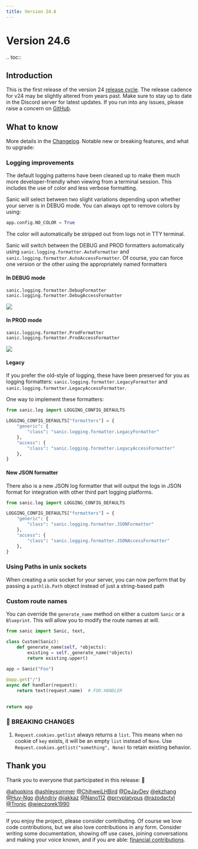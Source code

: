 ```yaml
---
title: Version 24.6
---
```


# Version 24.6

.. toc::

## Introduction

This is the first release of the version 24 [release cycle](../../organization/policies.md#release-schedule).  The release cadence for v24 may be slightly altered from years past. Make sure to stay up to date in the Discord server for latest updates. If you run into any issues, please raise a concern on [GitHub](https://github.com/sanic-org/sanic/issues/new/choose).

## What to know

More details in the [Changelog](../changelog.html). Notable new or breaking features, and what to upgrade:

### Logging improvements

The default logging patterns have been cleaned up to make them much more developer-friendly when viewing from a terminal session. This includes the use of color and less verbose formatting.

Sanic will select between two slight variations depending upon whether your server is in DEBUG mode. You can always opt to remove colors by using:

```python
app.config.NO_COLOR = True
```

The color will automatically be stripped out from logs not in TTY terminal.

Sanic will switch between the DEBUG and PROD formatters automatically using `sanic.logging.formatter.AutoFormatter` and `sanic.logging.formatter.AutoAccessFormatter`. Of course, you can force one version or the other using the appropriately named formatters

#### In DEBUG mode

```python
sanic.logging.formatter.DebugFormatter
sanic.logging.formatter.DebugAccessFormatter
```

![](/assets/images/logging-dev.png)

#### In PROD mode

```python
sanic.logging.formatter.ProdFormatter
sanic.logging.formatter.ProdAccessFormatter
```

![](/assets/images/logging-prod.png)

#### Legacy

If you prefer the old-style of logging, these have been preserved for you as logging formatters: `sanic.logging.formatter.LegacyFormatter` and `sanic.logging.formatter.LegacyAccessFormatter`.

One way to implement these formatters:

```python
from sanic.log import LOGGING_CONFIG_DEFAULTS

LOGGING_CONFIG_DEFAULTS["formatters"] = {
    "generic": {
        "class": "sanic.logging.formatter.LegacyFormatter"
    },
    "access": {
        "class": "sanic.logging.formatter.LegacyAccessFormatter"
    },
}
```

#### New JSON formatter

There also is a new JSON log formatter that will output the logs in JSON format for integration with other third part logging platforms.

```python
from sanic.log import LOGGING_CONFIG_DEFAULTS

LOGGING_CONFIG_DEFAULTS["formatters"] = {
    "generic": {
        "class": "sanic.logging.formatter.JSONFormatter"
    },
    "access": {
        "class": "sanic.logging.formatter.JSONAccessFormatter"
    },
}
```

### Using Paths in unix sockets

When creating a unix socket for your server, you can now perform that by passing a `pathlib.Path` object instead of just a string-based path

### Custom route names

You can override the `generate_name` method on either a custom `Sanic` or a `Blueprint`. This will allow you to modify the route names at will.

```python
from sanic import Sanic, text,

class Custom(Sanic):
    def generate_name(self, *objects):
        existing = self._generate_name(*objects)
        return existing.upper()
        
app = Sanic("Foo")

@app.get("/")
async def handler(request):
    return text(request.name)  # FOO.HANDLER

    
return app
```

### 🚨 BREAKING CHANGES

1. `Request.cookies.getlist` always returns a `list`. This means when no cookie of `key` exists, it will be an empty `list` instead of `None`. Use `Request.cookies.getlist("something", None)` to retain existing behavior.

## Thank you

Thank you to everyone that participated in this release: :clap:

[@ahopkins](https://github.com/ahopkins)
[@ashleysommer](https://github.com/ashleysommer)
[@ChihweiLHBird](https://github.com/ChihweiLHBird)
[@DeJayDev](https://github.com/DeJayDev)
[@ekzhang](https://github.com/ekzhang)
[@Huy-Ngo](https://github.com/Huy-Ngo)
[@iAndriy](https://github.com/iAndriy)
[@jakkaz](https://github.com/jakkaz)
[@Nano112](https://github.com/Nano112)
[@prryplatypus](https://github.com/prryplatypus)
[@razodactyl](https://github.com/razodactyl)
[@Tronic](https://github.com/Tronic)
[@wieczorek1990](https://github.com/wieczorek1990)

---

If you enjoy the project, please consider contributing. Of course we love code contributions, but we also love contributions in any form. Consider writing some documentation, showing off use cases, joining conversations and making your voice known, and if you are able: [financial contributions](https://opencollective.com/sanic-org/).
